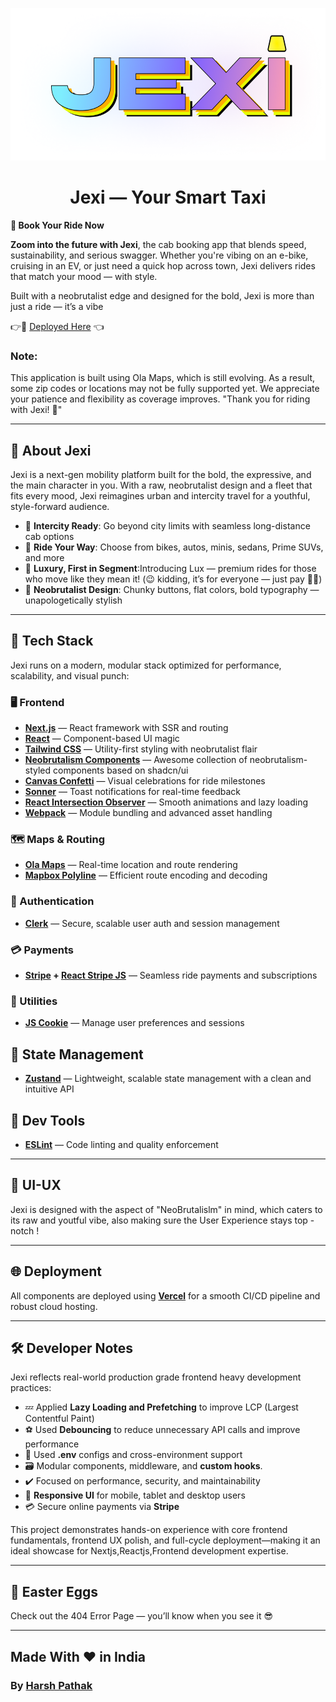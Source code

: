 <p align="center">
  <a href="https://github.com/iharshpathak/Jexi">
    <img src="https://github.com/iharshpathak/Jexi/blob/main/public/Logo/jexiLogoRdme.png" width="620px" height="244px" alt="Jexi icon Logo" />
  </a>
</p>

<h1 align="center">Jexi — Your Smart Taxi</h1>



**🚖 Book Your Ride Now**


**Zoom into the future with Jexi**, the cab booking app that blends speed, sustainability, and serious swagger. Whether you're vibing on an e-bike, cruising in an EV, or just need a quick hop across town, Jexi delivers rides that match your mood — with style.

Built with a neobrutalist edge and designed for the bold, Jexi is more than just a ride — it’s a vibe


👉🔗 [Deployed Here](https://jexi-mu.vercel.app/) 👈

###  Note:
This application is built using Ola Maps, which is still evolving. As a result, some zip codes or locations may not be fully supported yet. We appreciate your patience and flexibility as coverage improves. "Thank you for riding with Jexi! 🙏"


---

## 🎯 About Jexi

Jexi is a next-gen mobility platform built for the bold, the expressive, and the main character in you. With a raw, neobrutalist design and a fleet that fits every mood, Jexi reimagines urban and intercity travel for a youthful, style-forward audience.

- 🚀 **Intercity Ready**: Go beyond city limits with seamless long-distance cab options
- 🛵 **Ride Your Way**: Choose from bikes, autos, minis, sedans, Prime SUVs, and more
- 💎 **Luxury, First in Segment**:Introducing Lux — premium rides for those who move like they mean it! (😉 kidding, it’s for everyone — just pay 🫰💸)
- 🖤 **Neobrutalist Design**: Chunky buttons, flat colors, bold typography — unapologetically stylish

---

## 🧰 Tech Stack

Jexi runs on a modern, modular stack optimized for performance, scalability, and visual punch:

### 🖥️ Frontend
- **[Next.js](https://nextjs.org/)** — React framework with SSR and routing
- **[React](https://react.dev/)** — Component-based UI magic
- **[Tailwind CSS](https://tailwindcss.com/)** — Utility-first styling with neobrutalist flair
- **[Neobrutalism Components](https://www.neobrutalism.dev/)** — Awesome collection of neobrutalism-styled components based on shadcn/ui
- **[Canvas Confetti](https://github.com/catdad/canvas-confetti)** — Visual celebrations for ride milestones
- **[Sonner](https://ui.shadcn.com/docs/components/sonner)** — Toast notifications for real-time feedback
- **[React Intersection Observer](https://github.com/thebuilder/react-intersection-observer)** — Smooth animations and lazy loading
- **[Webpack](https://webpack.js.org/)** — Module bundling and advanced asset handling


### 🗺️ Maps & Routing
- **[Ola Maps](https://maps.olakrutrim.com/)** — Real-time location and route rendering
- **[Mapbox Polyline](https://github.com/mapbox/polyline)** — Efficient route encoding and decoding

### 🔐 Authentication
- **[Clerk](https://clerk.com/)** — Secure, scalable user auth and session management

### 💳 Payments
- **[Stripe](https://stripe.com/) + [React Stripe JS](https://docs.stripe.com/sdks/stripejs-react)** — Seamless ride payments and subscriptions

### 🍪 Utilities
- **[JS Cookie](https://github.com/js-cookie/js-cookie)** — Manage user preferences and sessions

## 🧠 State Management

- **[Zustand](https://zustand-demo.pmnd.rs/)** — Lightweight, scalable state management with a clean and intuitive API


## 🧪 Dev Tools

- **[ESLint](https://eslint.org/)** — Code linting and quality enforcement

---


## 🎨 UI-UX

Jexi is designed with the aspect of "NeoBrutalislm" in mind, which caters to its raw and youtful vibe, also making sure the User Experience stays top - notch !


---


## 🌐 Deployment

All components are deployed using **[Vercel](https://vercel.com/)** for a smooth CI/CD pipeline and robust cloud hosting.

---

## 🛠 Developer Notes

Jexi reflects real-world production grade frontend heavy development practices:

- 💤 Applied **Lazy Loading and Prefetching** to improve LCP (Largest Contentful Paint)
- ⚽ Used **Debouncing** to reduce unnecessary API calls and improve performance
- 📜 Used **.env** configs and cross-environment support
- 🗃️ Modular components, middleware, and **custom hooks**.
- ✔️ Focused on performance, security, and maintainability
- 📱 **Responsive UI** for mobile, tablet and desktop users
- 💳 Secure online payments via **Stripe**

This project demonstrates hands-on experience with core frontend fundamentals, frontend UX polish, and full-cycle deployment—making it an ideal showcase for Nextjs,Reactjs,Frontend development expertise.

---

## 🥚 Easter Eggs

Check out the 404 Error Page — you’ll know when you see it 😎

---


## Made With ❤️ in India  
### By [Harsh Pathak](https://dev-harsh.onrender.com/)
